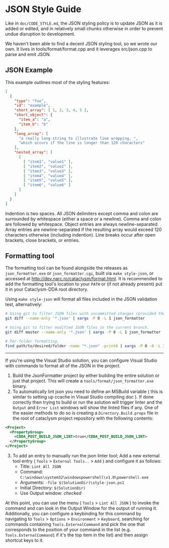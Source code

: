# JSON Style Guide

Like in `doc/CODE_STYLE.md`, the JSON styling policy is to update JSON as it is added or edited, and in relatively small chunks otherwise in order to prevent undue disruption to development.

We haven't been able to find a decent JSON styling tool, so we wrote our own.  It lives in tools/format/format.cpp and it leverages src/json.cpp to parse and emit JSON.

## JSON Example

This example outlines most of the styling features:

```json
[
  {
    "type": "foo",
    "id": "example",
    "short_array": [ 1, 2, 3, 4, 5 ],
    "short_object": {
      "item_a": "a",
      "item_b": "b"
    },
    "long_array": [
      "a really long string to illustrate line wrapping, ",
      "which occurs if the line is longer than 120 characters"
    ],
    "nested_array": [
      [
        [ "item1", "value1" ],
        [ "item2", "value2" ],
        [ "item3", "value3" ],
        [ "item4", "value4" ],
        [ "item5", "value5" ],
        [ "item6", "value6" ]
      ]
    ]
  }
]
```
Indention is two spaces.
All JSON delimiters except comma and colon are surrounded by whitespace (either a space or a newline).
Comma and colon are followed by whitespace.
Object entries are always newline-separated.
Array entries are newline-separated if the resulting array would exceed 120 characters otherwise (including indention).
Line breaks occur after open brackets, close brackets, or entries.

## Formatting tool

The formatting tool can be found alongside the releases as `json_formatter.exe` or `json_formatter.cgi`, built via `make style-json`, or accessed at <http://dev.narc.ro/cataclysm/format.html>.  It is recommended to add the formatting tool's location to your `PATH` or (if not already present) put it in your Cataclysm-DDA root directory.

Using `make style-json` will format all files included in the JSON validation test, alternatively:
```sh
# Using git to filter JSON files with uncommitted changes (provided there are no spaces in the file or directory names).
git diff --name-only '*.json' | xargs -P 0 -L 1 json_formatter

# Using git to filter modified JSON files in the current branch.
git diff master --name-only '*.json' | xargs -P 0 -L 1 json_formatter

# Per-folder formatting.
find path/to/desired/folder -name "*.json" -print0 | xargs -P 0 -0 -L 1 json_formatter
```
---
If you're using the Visual Studio solution, you can configure Visual Studio with
commands to format all of the JSON in the project.

1. Build the JsonFormatter project by either building the entire solution or
   just that project. This will create a `tools/format/json_formatter.exe`
   binary.
2. To automatically lint json you need to define an MSBuild variable ( this is similar to setting up ccache in Visual Studio compiling doc ).
If done correctly then trying to build or run the solution will trigger linter and the `Output` and `Error List` windows will show the linted files if any.
One of the easier methods to do so is creating a `Directory.Build.props` file in the root of cataclysm project repository with the following contents:
```xml
<Project>
  <PropertyGroup>
    <CDDA_POST_BUILD_JSON_LINT>true</CDDA_POST_BUILD_JSON_LINT>
  </PropertyGroup>
</Project>
```
3. To add an entry to manually run the json linter tool; Add a new external tool entry ( `Tools` > `External Tools..` > `Add` ) and
   configure it as follows:
   * Title: `Lint All JSON`
   * Command: `C:\windows\system32\windowspowershell\v1.0\powershell.exe`
   * Arguments: `-file $(SolutionDir)\style-json.ps1`
   * Initial Directory: `$(SolutionDir)`
   * Use Output window: *checked*

At this point, you can use the menu ( `Tools` > `Lint All JSON` ) to invoke the
command and can look in the Output Window for the output of running it.
Additionally, you can configure a keybinding for this command by navigating to
`Tools` > `Options` > `Environment` > `Keyboard`, searching for commands
containing `Tools.ExternalCommand` and pick the one that corresponds to the
position of your command in the list (e.g. `Tools.ExternalCommand1` if it's the
top item in the list) and then assign shortcut keys to it.
